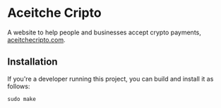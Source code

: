 # Aceitche Cripto

A website to help people and businesses accept crypto payments, [aceitchecripto.com](https://aceitchecripto.com).

## Installation

If you're a developer running this project, you can build and install it as follows:

```
sudo make
```


